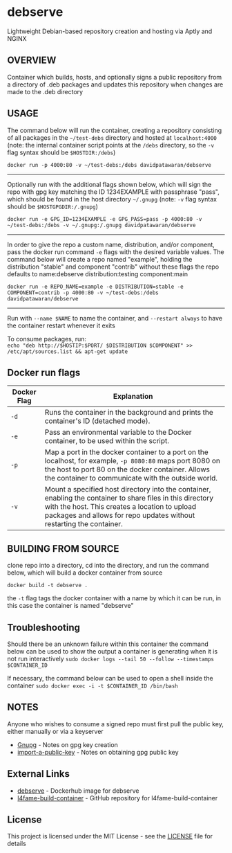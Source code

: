 # debserve
Lightweight Debian-based repository creation and hosting via Aptly and NGINX

## OVERVIEW
Container which builds, hosts, and optionally signs a public repository from a directory of .deb packages and updates this repository when changes are made to the .deb directory

## USAGE

The command below will run the container, creating a repository consisting of all packages in the `~/test-debs` directory and hosted at `localhost:4000`
(note: the internal container script points at the `/debs` directory, so the `-v` flag syntax should be `$HOSTDIR:/debs`)

`docker run -p 4000:80 -v ~/test-debs:/debs davidpatawaran/debserve`

---

Optionally run with the additional flags shown below, which will sign the repo with gpg key matching the ID 1234EXAMPLE with passphrase "pass", which should be found in the host directory `~/.gnupg`
(note: `-v` flag syntax should be `$HOSTGPGDIR:/.gnupg`)

`docker run -e GPG_ID=1234EXAMPLE -e GPG_PASS=pass -p 4000:80 -v ~/test-debs:/debs -v ~/.gnupg:/.gnupg davidpatawaran/debserve`

---

In order to give the repo a custom name, distribution, and/or component, pass the docker run command `-e` flags with the desired variable values. The command below will create a repo named "example", holding the distribution "stable" and component "contrib" without these flags the repo defaults to name:debserve distribution:testing component:main

`docker run -e REPO_NAME=example -e DISTRIBUTION=stable -e COMPONENT=contrib -p 4000:80 -v ~/test-debs:/debs davidpatawaran/debserve`

---

Run with `--name $NAME` to name the container, and `--restart always` to have the container restart whenever it exits

To consume packages, run:<br>
`echo "deb http://$HOSTIP:$PORT/ $DISTRIBUTION $COMPONENT" >> /etc/apt/sources.list && apt-get update`

## Docker run flags

| Docker Flag | Explanation |
| ----------- | ----------- |
| `-d` | Runs the container in the background and prints the container's ID (detached mode). |
| `-e` | Pass an environmental variable to the Docker container, to be used within the script. |
| `-p` | Map a port in the docker container to a port on the localhost, for example, `-p 8080:80` maps port 8080 on the host to port 80 on the docker container. Allows the container to communicate with the outside world. |
| `-v` | Mount a specified host directory into the container, enabling the container to share files in this directory with the host. This creates a location to upload packages and allows for repo updates without restarting the container. |

## BUILDING FROM SOURCE

clone repo into a directory, cd into the directory, and run the command below, which will build a docker container from source

`docker build -t debserve .`

the `-t` flag tags the docker container with a name by which it can be run, in this case the container is named "debserve"

## Troubleshooting

Should there be an unknown failure within this container the command below can be used to show the output a container is generating when it is not run interactively
`sudo docker logs --tail 50 --follow --timestamps $CONTAINER_ID`

If necessary, the command below can be used to open a shell inside the container
`sudo docker exec -i -t $CONTAINER_ID /bin/bash`

## NOTES

Anyone who wishes to consume a signed repo must first pull the public key, either manually or via a keyserver

- [Gnupg](https://www.gnupg.org/gph/en/manual/c14.html) - Notes on gpg key creation
- [import-a-public-key](https://askubuntu.com/questions/36507/how-do-i-import-a-public-key) - Notes on obtaining gpg public key

## External Links

* [debserve](https://hub.docker.com/r/davidpatawaran/debserve/) - Dockerhub image for debserve
* [l4fame-build-container](https://github.com/FabricAttachedMemory/l4fame-build-container) - GitHub repository for l4fame-build-container

## License

This project is licensed under the MIT License - see the [LICENSE](LICENSE) file for details